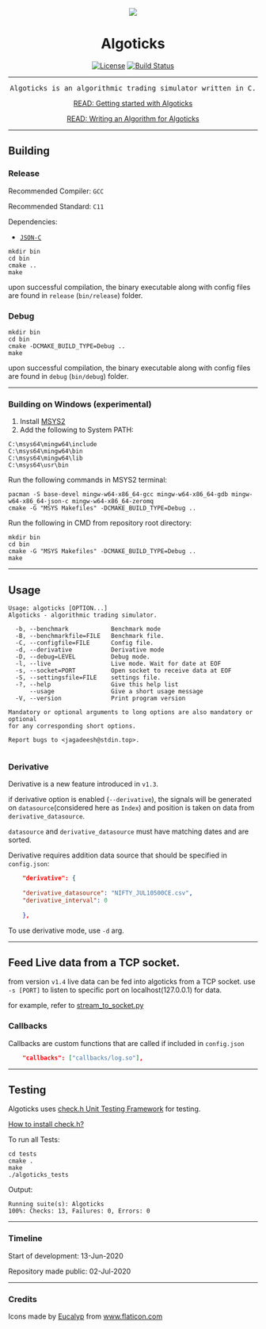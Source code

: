 <div align="center">

![](assets/algoticks_logo.png)


# Algoticks

[![License](https://img.shields.io/badge/License-Apache%202.0-blue.svg)](https://opensource.org/licenses/Apache-2.0) [![Build Status](https://travis-ci.org/jkotra/algoticks.svg?branch=master)](https://travis-ci.org/jkotra/algoticks)

---
<pre>
Algoticks is an algorithmic trading simulator written in C.
</pre>



[READ: Getting started with Algoticks](https://stdin.top/posts/getting-started-with-algoticks/)

[READ: Writing an Algorithm for Algoticks](https://stdin.top/posts/write-algo-for-algoticks/)

</div>

---

## Building

### Release

Recommended Compiler: `GCC`

Recommended Standard: `C11`

Dependencies:
- [`JSON-C`](https://github.com/json-c/json-c)

```
mkdir bin
cd bin
cmake ..
make
```

upon successful compilation, the binary executable along with config files are found in `release` (`bin/release`) folder.

### Debug

```
mkdir bin
cd bin
cmake -DCMAKE_BUILD_TYPE=Debug ..
make
```

upon successful compilation, the binary executable along with config files are found in `debug` (`bin/debug`) folder.

---


### Building on Windows (experimental)

1. Install [MSYS2](https://www.msys2.org/)
2. Add the following to System PATH:
```
C:\msys64\mingw64\include
C:\msys64\mingw64\bin
C:\msys64\mingw64\lib
C:\msys64\usr\bin
```

Run the following commands in MSYS2 terminal:
```
pacman -S base-devel mingw-w64-x86_64-gcc mingw-w64-x86_64-gdb mingw-w64-x86_64-json-c mingw-w64-x86_64-zeromq
cmake -G "MSYS Makefiles" -DCMAKE_BUILD_TYPE=Debug ..
```

Run the following in CMD from repository root directory:
```
mkdir bin
cd bin
cmake -G "MSYS Makefiles" -DCMAKE_BUILD_TYPE=Debug ..
make
```

---

## Usage

```
Usage: algoticks [OPTION...]
Algoticks - algorithmic trading simulator.

  -b, --benchmark            Benchmark mode
  -B, --benchmarkfile=FILE   Benchmark file.
  -C, --configfile=FILE      Config file.
  -d, --derivative           Derivative mode
  -D, --debug=LEVEL          Debug mode.
  -l, --live                 Live mode. Wait for date at EOF
  -s, --socket=PORT          Open socket to receive data at EOF
  -S, --settingsfile=FILE    settings file.
  -?, --help                 Give this help list
      --usage                Give a short usage message
  -V, --version              Print program version

Mandatory or optional arguments to long options are also mandatory or optional
for any corresponding short options.

Report bugs to <jagadeesh@stdin.top>.


```

### Derivative

Derivative is a new feature introduced in `v1.3`.

if derivative option is enabled (`--derivative`), the signals will be generated on `datasource`(considered here as `Index`) and position is taken on data from `derivative_datasource`.

`datasource` and `derivative_datasource` must have matching dates and are sorted.

 Derivative requires addition data source that should be specified in `config.json`:

```json
    "derivative": {
    
    "derivative_datasource": "NIFTY_JUL10500CE.csv",
    "derivative_interval": 0
    
    },
```

To use derivative mode, use `-d` arg.

---

## Feed Live data from a TCP socket.

from version `v1.4` live data can be fed into algoticks from a TCP socket. use `-s [PORT]` to listen to specific port on localhost(127.0.0.1) for data.

for example, refer to [stream_to_socket.py](tests/stream_to_socket.py)


### Callbacks

Callbacks are custom functions that are called if included in `config.json`

```json
    "callbacks": ["callbacks/log.so"],
```

---

## Testing

Algoticks uses [check.h Unit Testing Framework](https://libcheck.github.io/check/) for testing.

[How to install check.h?](https://libcheck.github.io/check/web/install.html)

To run all Tests:

```
cd tests
cmake .
make
./algoticks_tests
```

Output:
```
Running suite(s): Algoticks
100%: Checks: 13, Failures: 0, Errors: 0

```


---

### Timeline

Start of development: 13-Jun-2020

Repository made public: 02-Jul-2020

---

### Credits

Icons made by <a href="https://creativemarket.com/eucalyp" title="Eucalyp">Eucalyp</a> from <a href="https://www.flaticon.com/" title="Flaticon"> www.flaticon.com</a>
